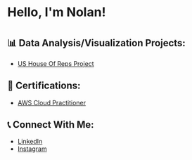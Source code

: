 <h1>Hello, I'm Nolan!<h1>
  
<h2>📊 Data Analysis/Visualization Projects:</h2>

- [US House Of Reps Project](https://github.com/nurgo24/USHouseOfRepsData)

<h2>📑 Certifications:</h2>

- [AWS Cloud Practitioner](https://www.credly.com/badges/177c8465-274a-4488-bda8-b61c64544701/public_url)

<h2>📞 Connect With Me:</h2>

- [LinkedIn](https://www.linkedin.com/in/nolan-urgo/)
- [Instagram](https://www.instagram.com/nurgo24/)
